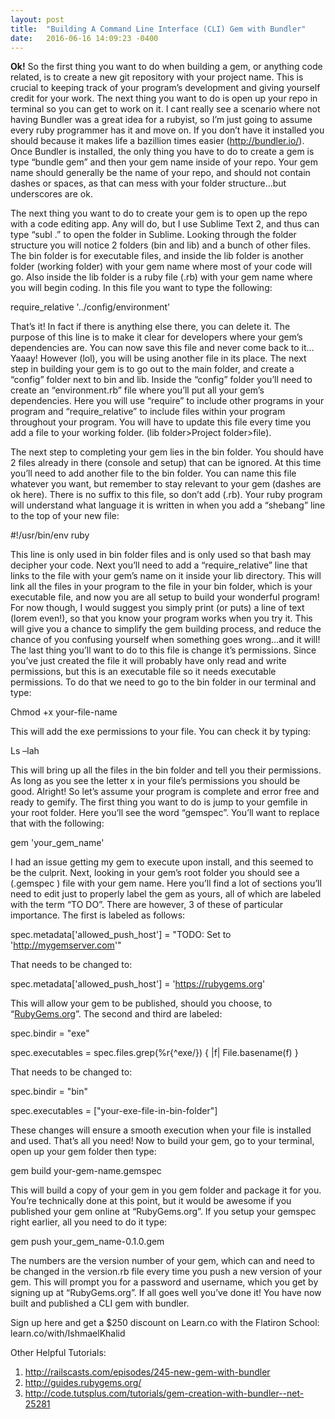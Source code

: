 ```yaml
---
layout: post
title:  "Building A Command Line Interface (CLI) Gem with Bundler"
date:   2016-06-16 14:09:23 -0400
---
```



**Ok!** So the first thing you want to do when building a gem, or anything code related, is to create a new git repository with your project name. This is crucial to keeping track of your program’s development and giving yourself credit for your work. The next thing you want to do is open up your repo in terminal so you can get to work on it. I cant really see a scenario where not having Bundler was a great idea for a rubyist, so I’m just going to assume every ruby programmer has it and move on. If you don’t have it installed you should because it makes life a bazillion times easier (http://bundler.io/). Once Bundler is installed, the only thing you have to do to create a gem is type “bundle gem” and then your gem name inside of your repo. Your gem name should generally be the name of your repo, and should not contain dashes or spaces, as that can mess with your folder structure…but underscores are ok.

The next thing you want to do to create your gem is to open up the repo with a code editing app. Any will do, but I use Sublime Text 2, and thus can type “subl .” to open the folder in Sublime. Looking through the folder structure you will notice 2 folders (bin and lib) and a bunch of other files. The bin folder is for executable files, and inside the lib folder is another folder (working folder) with your gem name where most of your code will go. Also inside the lib folder is a ruby file (.rb) with your gem name where you will begin coding. In this file you want to type the following:

require_relative '../config/environment'

That’s it! In fact if there is anything else there, you can delete it. The purpose of this line is to make it clear for developers where your gem’s dependencies are. You can now save this file and never come back to it…Yaaay! However (lol), you will be using another file in its place. The next step in building your gem is to go out to the main folder, and create a “config” folder next to bin and lib. Inside the “config” folder you’ll need to create an “environment.rb” file where you’ll put all your gem’s dependencies. Here you will use “require” to include other programs in your program and “require_relative” to include files within your program throughout your program. You will have to update this file every time you add a file to your working folder. (lib folder>Project folder>file).

The next step to completing your gem lies in the bin folder. You should have 2 files already in there (console and setup) that can be ignored. At this time you’ll need to add another file to the bin folder. You can name this file whatever you want, but remember to stay relevant to your gem (dashes are ok here). There is no suffix to this file, so don’t add (.rb). Your ruby program will understand what language it is written in when you add a “shebang” line to the top of your new file:

#!/usr/bin/env ruby

This line is only used in bin folder files and is only used so that bash may decipher your code. Next you’ll need to add a “require_relative” line that links to the file with your gem’s name on it inside your lib directory. This will link all the files in your program to the file in your bin folder, which is your executable file, and now you are all setup to build your wonderful program! For now though, I would suggest you simply print (or puts) a line of text (lorem even!), so that you know your program works when you try it. This will give you a chance to simplify the gem building process, and reduce the chance of you confusing yourself when something goes wrong…and it will! The last thing you’ll want to do to this file is change it’s permissions. Since you’ve just created the file it will probably have only read and write permissions, but this is an executable file so it needs executable permissions. To do that we need to go to the bin folder in our terminal and type:

Chmod +x your-file-name

This will add the exe permissions to your file. You can check it by typing:

Ls –lah

This will bring up all the files in the bin folder and tell you their permissions. As long as you see the letter x in your file’s permissions you should be good. Alright! So let’s assume your program is complete and error free and ready to gemify. The first thing you want to do is jump to your gemfile in your root folder. Here you’ll see the word “gemspec”. You’ll want to replace that with the following:

gem 'your_gem_name'

 I had an issue getting my gem to execute upon install, and this seemed to be the culprit. Next, looking in your gem’s root folder you should see a (.gemspec ) file with your gem name. Here you’ll find a lot of sections you’ll need to edit just to properly label the gem as yours, all of which are labeled with the term “TO DO”. There are however, 3 of these of particular importance. The first is labeled as follows:

spec.metadata['allowed_push_host'] = "TODO: Set to 'http://mygemserver.com'"

That needs to be changed to:

spec.metadata['allowed_push_host'] = 'https://rubygems.org'

This will allow your gem to be published, should you choose, to “[RubyGems.org](http://rubygems.org)”. The second and third are labeled:

spec.bindir       = "exe"

spec.executables   = spec.files.grep(%r{^exe/}) { |f| File.basename(f) }

That needs to be changed to:

spec.bindir       = "bin"

spec.executables   = ["your-exe-file-in-bin-folder"]

These changes will ensure a smooth execution when your file is installed and used. That’s all you need! Now to build your gem, go to your terminal, open up your gem folder then type:

gem build your-gem-name.gemspec

This will build a copy of your gem in you gem folder and package it for you. You’re technically done at this point, but it would be awesome if you published your gem online at “RubyGems.org”. If you setup your gemspec right earlier, all you need to do it type:

gem push your_gem_name-0.1.0.gem

The numbers are the version number of your gem, which can and need to be changed in the version.rb file every time you push a new version of your gem. This will prompt you for a password and username, which you get by signing up at “RubyGems.org”. If all goes well you’ve done it! You have now built and published a CLI gem with bundler.

Sign up here and get a $250 discount on Learn.co with the Flatiron School: learn.co/with/IshmaelKhalid

Other Helpful Tutorials:
1. http://railscasts.com/episodes/245-new-gem-with-bundler
2. http://guides.rubygems.org/
3. http://code.tutsplus.com/tutorials/gem-creation-with-bundler--net-25281

